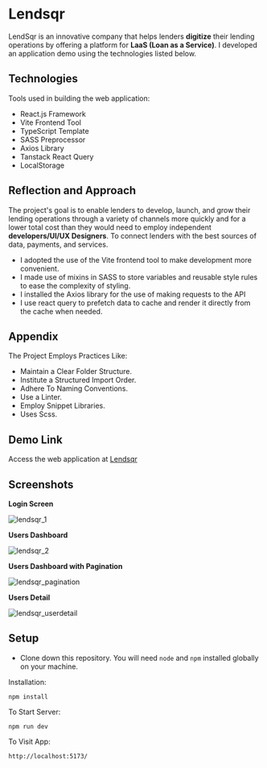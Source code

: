# Lendsqr

LendSqr is an innovative company that helps lenders **digitize** their lending operations by offering a platform for **LaaS (Loan as a Service)**. I developed an application demo using the technologies listed below.

## Technologies

Tools used in building the web application:

- React.js Framework
- Vite Frontend Tool
- TypeScript Template
- SASS Preprocessor
- Axios Library
- Tanstack React Query
- LocalStorage

## Reflection and Approach
The project's goal is to enable lenders to develop, launch, and grow their lending operations through a variety of channels more quickly and for a lower total cost than they would need to employ independent **developers/UI/UX Designers**. To connect lenders with the best sources of data, payments, and services.

- I adopted the use of the Vite frontend tool to make development more convenient.
- I made use of mixins in SASS to store variables and reusable style rules to ease the complexity of styling.
- I installed the Axios library for the use of making requests to the API
- I use react query to prefetch data to cache and render it directly from the cache when needed.

## Appendix

The Project Employs Practices Like:

- Maintain a Clear Folder Structure.
- Institute a Structured Import Order.
- Adhere To Naming Conventions.
- Use a Linter.
- Employ Snippet Libraries.
- Uses Scss.

## Demo Link
 Access the web application at [Lendsqr](https://adebayo-abiodun-lendsqr-fe-test-production-app.vercel.app/login) 

## Screenshots

**Login Screen**

![lendsqr_1](https://github.com/production-app/Lendsqr-Fe-Test/assets/52615278/3336efe2-294f-48fd-b829-21ee663daa9d)

**Users Dashboard**

![lendsqr_2](https://github.com/production-app/Lendsqr-Fe-Test/assets/52615278/89645f2f-4747-48ed-adbd-407a58e9695b)

**Users Dashboard with Pagination**

![lendsqr_pagination](https://github.com/production-app/Lendsqr-Fe-Test/assets/52615278/98a203ba-4cf6-4b4f-8239-1dbad05d4b34)

**Users Detail**

![lendsqr_userdetail](https://github.com/production-app/Lendsqr-Fe-Test/assets/52615278/46755b1c-09c1-4e42-8741-8c05faf4eee2)


## Setup

- Clone down this repository. You will need `node` and `npm` installed globally on your machine.

Installation:

`npm install`

To Start Server:

`npm run dev`

To Visit App:

`http://localhost:5173/`

